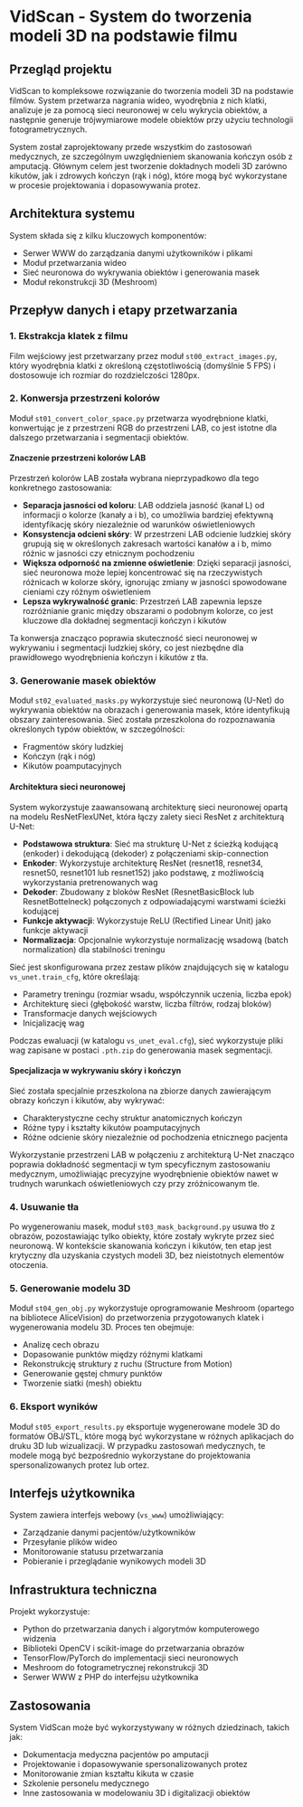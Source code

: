 # VidScan - System do tworzenia modeli 3D na podstawie filmu

## Przegląd projektu

VidScan to kompleksowe rozwiązanie do tworzenia modeli 3D na podstawie filmów. System przetwarza nagrania wideo, wyodrębnia z nich klatki, analizuje je za pomocą sieci neuronowej w celu wykrycia obiektów, a następnie generuje trójwymiarowe modele obiektów przy użyciu technologii fotogrametrycznych.

System został zaprojektowany przede wszystkim do zastosowań medycznych, ze szczególnym uwzględnieniem skanowania kończyn osób z amputacją. Głównym celem jest tworzenie dokładnych modeli 3D zarówno kikutów, jak i zdrowych kończyn (rąk i nóg), które mogą być wykorzystane w procesie projektowania i dopasowywania protez.

## Architektura systemu

System składa się z kilku kluczowych komponentów:
- Serwer WWW do zarządzania danymi użytkowników i plikami
- Moduł przetwarzania wideo
- Sieć neuronowa do wykrywania obiektów i generowania masek
- Moduł rekonstrukcji 3D (Meshroom)

## Przepływ danych i etapy przetwarzania

### 1. Ekstrakcja klatek z filmu
Film wejściowy jest przetwarzany przez moduł `st00_extract_images.py`, który wyodrębnia klatki z określoną częstotliwością (domyślnie 5 FPS) i dostosowuje ich rozmiar do rozdzielczości 1280px.

### 2. Konwersja przestrzeni kolorów
Moduł `st01_convert_color_space.py` przetwarza wyodrębnione klatki, konwertując je z przestrzeni RGB do przestrzeni LAB, co jest istotne dla dalszego przetwarzania i segmentacji obiektów.

#### Znaczenie przestrzeni kolorów LAB
Przestrzeń kolorów LAB została wybrana nieprzypadkowo dla tego konkretnego zastosowania:

- **Separacja jasności od koloru**: LAB oddziela jasność (kanał L) od informacji o kolorze (kanały a i b), co umożliwia bardziej efektywną identyfikację skóry niezależnie od warunków oświetleniowych
- **Konsystencja odcieni skóry**: W przestrzeni LAB odcienie ludzkiej skóry grupują się w określonych zakresach wartości kanałów a i b, mimo różnic w jasności czy etnicznym pochodzeniu
- **Większa odporność na zmienne oświetlenie**: Dzięki separacji jasności, sieć neuronowa może lepiej koncentrować się na rzeczywistych różnicach w kolorze skóry, ignorując zmiany w jasności spowodowane cieniami czy różnym oświetleniem
- **Lepsza wykrywalność granic**: Przestrzeń LAB zapewnia lepsze rozróżnianie granic między obszarami o podobnym kolorze, co jest kluczowe dla dokładnej segmentacji kończyn i kikutów

Ta konwersja znacząco poprawia skuteczność sieci neuronowej w wykrywaniu i segmentacji ludzkiej skóry, co jest niezbędne dla prawidłowego wyodrębnienia kończyn i kikutów z tła.

### 3. Generowanie masek obiektów
Moduł `st02_evaluated_masks.py` wykorzystuje sieć neuronową (U-Net) do wykrywania obiektów na obrazach i generowania masek, które identyfikują obszary zainteresowania. Sieć została przeszkolona do rozpoznawania określonych typów obiektów, w szczególności:
- Fragmentów skóry ludzkiej
- Kończyn (rąk i nóg)
- Kikutów poamputacyjnych

#### Architektura sieci neuronowej
System wykorzystuje zaawansowaną architekturę sieci neuronowej opartą na modelu ResNetFlexUNet, która łączy zalety sieci ResNet z architekturą U-Net:

- **Podstawowa struktura**: Sieć ma strukturę U-Net z ścieżką kodującą (enkoder) i dekodującą (dekoder) z połączeniami skip-connection
- **Enkoder**: Wykorzystuje architekturę ResNet (resnet18, resnet34, resnet50, resnet101 lub resnet152) jako podstawę, z możliwością wykorzystania pretrenowanych wag
- **Dekoder**: Zbudowany z bloków ResNet (ResnetBasicBlock lub ResnetBottelneck) połączonych z odpowiadającymi warstwami ścieżki kodującej
- **Funkcje aktywacji**: Wykorzystuje ReLU (Rectified Linear Unit) jako funkcje aktywacji
- **Normalizacja**: Opcjonalnie wykorzystuje normalizację wsadową (batch normalization) dla stabilności treningu

Sieć jest skonfigurowana przez zestaw plików znajdujących się w katalogu `vs_unet.train_cfg`, które określają:
- Parametry treningu (rozmiar wsadu, współczynnik uczenia, liczba epok)
- Architekturę sieci (głębokość warstw, liczba filtrów, rodzaj bloków)
- Transformacje danych wejściowych
- Inicjalizację wag

Podczas ewaluacji (w katalogu `vs_unet_eval.cfg`), sieć wykorzystuje pliki wag zapisane w postaci `.pth.zip` do generowania masek segmentacji.

#### Specjalizacja w wykrywaniu skóry i kończyn
Sieć została specjalnie przeszkolona na zbiorze danych zawierającym obrazy kończyn i kikutów, aby wykrywać:
- Charakterystyczne cechy struktur anatomicznych kończyn
- Różne typy i kształty kikutów poamputacyjnych
- Różne odcienie skóry niezależnie od pochodzenia etnicznego pacjenta

Wykorzystanie przestrzeni LAB w połączeniu z architekturą U-Net znacząco poprawia dokładność segmentacji w tym specyficznym zastosowaniu medycznym, umożliwiając precyzyjne wyodrębnienie obiektów nawet w trudnych warunkach oświetleniowych czy przy zróżnicowanym tle.

### 4. Usuwanie tła
Po wygenerowaniu masek, moduł `st03_mask_background.py` usuwa tło z obrazów, pozostawiając tylko obiekty, które zostały wykryte przez sieć neuronową. W kontekście skanowania kończyn i kikutów, ten etap jest krytyczny dla uzyskania czystych modeli 3D, bez nieistotnych elementów otoczenia.

### 5. Generowanie modelu 3D
Moduł `st04_gen_obj.py` wykorzystuje oprogramowanie Meshroom (opartego na bibliotece AliceVision) do przetworzenia przygotowanych klatek i wygenerowania modelu 3D. Proces ten obejmuje:
- Analizę cech obrazu
- Dopasowanie punktów między różnymi klatkami
- Rekonstrukcję struktury z ruchu (Structure from Motion)
- Generowanie gęstej chmury punktów
- Tworzenie siatki (mesh) obiektu

### 6. Eksport wyników
Moduł `st05_export_results.py` eksportuje wygenerowane modele 3D do formatów OBJ/STL, które mogą być wykorzystane w różnych aplikacjach do druku 3D lub wizualizacji. W przypadku zastosowań medycznych, te modele mogą być bezpośrednio wykorzystane do projektowania spersonalizowanych protez lub ortez.

## Interfejs użytkownika

System zawiera interfejs webowy (`vs_www`) umożliwiający:
- Zarządzanie danymi pacjentów/użytkowników
- Przesyłanie plików wideo
- Monitorowanie statusu przetwarzania
- Pobieranie i przeglądanie wynikowych modeli 3D

## Infrastruktura techniczna

Projekt wykorzystuje:
- Python do przetwarzania danych i algorytmów komputerowego widzenia
- Biblioteki OpenCV i scikit-image do przetwarzania obrazów
- TensorFlow/PyTorch do implementacji sieci neuronowych
- Meshroom do fotogrametrycznej rekonstrukcji 3D
- Serwer WWW z PHP do interfejsu użytkownika

## Zastosowania

System VidScan może być wykorzystywany w różnych dziedzinach, takich jak:
- Dokumentacja medyczna pacjentów po amputacji
- Projektowanie i dopasowywanie spersonalizowanych protez
- Monitorowanie zmian kształtu kikuta w czasie
- Szkolenie personelu medycznego
- Inne zastosowania w modelowaniu 3D i digitalizacji obiektów 